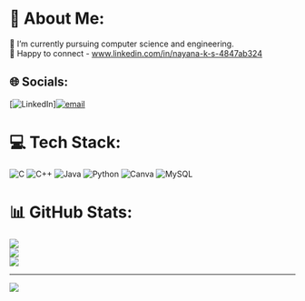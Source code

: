 # 💫 About Me:
🔭 I’m currently pursuing computer science and engineering.<br>🤝 Happy to connect - www.linkedin.com/in/nayana-k-s-4847ab324<br>


## 🌐 Socials:
[![LinkedIn](https://img.shields.io/badge/LinkedIn-%230077B5.svg?logo=linkedin&logoColor=white)][![email](https://img.shields.io/badge/Email-D14836?logo=gmail&logoColor=white)](mailto:nayana8siddaraj@gmail.com) 

# 💻 Tech Stack:
![C](https://img.shields.io/badge/c-%2300599C.svg?style=flat&logo=c&logoColor=white) ![C++](https://img.shields.io/badge/c++-%2300599C.svg?style=flat&logo=c%2B%2B&logoColor=white) ![Java](https://img.shields.io/badge/java-%23ED8B00.svg?style=flat&logo=openjdk&logoColor=white) ![Python](https://img.shields.io/badge/python-3670A0?style=flat&logo=python&logoColor=ffdd54) ![Canva](https://img.shields.io/badge/Canva-%2300C4CC.svg?style=flat&logo=Canva&logoColor=white) ![MySQL](https://img.shields.io/badge/mysql-4479A1.svg?style=flat&logo=mysql&logoColor=white)
# 📊 GitHub Stats:
![](https://github-readme-stats.vercel.app/api?username=nayana888ks&theme=default_repocard&hide_border=false&include_all_commits=false&count_private=false)<br/>
![](https://nirzak-streak-stats.vercel.app/?user=nayana888ks&theme=default_repocard&hide_border=false)<br/>
![](https://github-readme-stats.vercel.app/api/top-langs/?username=nayana888ks&theme=default_repocard&hide_border=false&include_all_commits=false&count_private=false&layout=compact)

---
[![](https://visitcount.itsvg.in/api?id=nayana888ks&icon=0&color=1)](https://visitcount.itsvg.in)

<!-- Proudly created with GPRM ( https://gprm.itsvg.in ) -->


